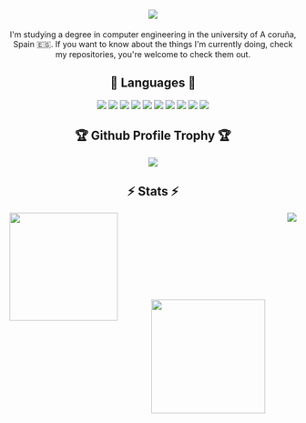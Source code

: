 <h1 align="center">
  <a href="https://git.io/typing-svg">
    <img src="https://readme-typing-svg.herokuapp.com/?lines=Hello,+There!+👋;This+is+Brais+:);Nice+to+meet+you!&size=30&color=F762EA">
  </a>
</h1>

<p align=center>
I'm studying a degree in computer engineering in the university of A coruña, Spain 🇪🇸. If you want to know about the things I'm currently doing, check my repositories, you're welcome to check them out.

<h2 align="center">💬 Languages 💬</h2>

  
<p align=center>
  <img src="https://img.shields.io/badge/-C-000?&logo=C"/>
  <img src="https://img.shields.io/badge/-OCaml-000?&logo=OCaml"/>
  <img src="https://img.shields.io/badge/-Python-000?&logo=Python"/>
  <img src="https://img.shields.io/badge/-Flutter-02569B?logo=Flutter&logoColor=white&style=flat&color=black"/>
  <img src="https://img.shields.io/badge/-Dart-0175C2?&logo=Dart&logoColor=white&color=black"/>
  <img src="https://img.shields.io/badge/-MatLab-02569B?logo=Octave&logoColor=white&style=flat&color=black"/>
  <img src="https://img.shields.io/badge/-Java-000?&logo=CoffeeScript&logoColor=007396"/>
  <img src="https://img.shields.io/badge/-SQL-000?&logo=MySQL"/>
  <img src="https://img.shields.io/badge/-GitHub-181717?style=flat&logo=github&color=black"/>
  <img src="https://img.shields.io/badge/-Git-black?style=flat&logo=git&color=black"" />

<h2 align="center">🏆 Github Profile Trophy 🏆</h2>

<p align=center>
<img  align="center" src="https://github-profile-trophy.vercel.app/?username=braisf03&theme=dracula&row=1&column=7&border=61dafb" />

<h2 align="center">⚡ Stats ⚡</h2>
 
<p align=center>
  <div align=center>
    <a href="https://github.com/denvercoder1/github-readme-streak-stats" title="Go to Source">
      <img height="190px" align="left" src="https://streak-stats.demolab.com/?user=braisf03&theme=dracula&border=61dafb" />
    </a>
    <a href="https://github.com/anuraghazra/github-readme-stats" title="Go to Source">
      <img heigth="150px" align="right" src="https://github-readme-stats.vercel.app/api?username=braisf03&show_icons=true&theme=dracula&border_color=61dafb" />
    </a>
  </div>
  <br><br><br><br><br><br><br><br><br>
  <div align=center>
      <img height=200 align="center" src="https://github-readme-stats.vercel.app/api/top-langs/?username=braisf03&theme=dracula&text_color=ffffff&icon_color=61dafb&bg_color=20232a&langs_count=10&layout=compact&border_color=61dafb" />
    </a>
  </div>


<!--
### 📊 Profile's stats

<img height="200px" src="https://github-readme-stats.vercel.app/api?username=braisf03&show_icons=true&include_all_commits=true&count_private=true&line_height=21&theme=dracula" /> 
<img height=200 align="center" src="https://github-readme-stats.vercel.app/api/top-langs/?username=braisf03&theme=dracula&icon_color=61dafb&bg_color=20232a&langs_count=10&layout=compact&border_color=61dafb&size_weight=0.5&count_weight=0.5" /> <img height="200px" src="https://streak-stats.demolab.com/?user=braisf03&theme=dracula&border=61dafb"/>

**braisf03/braisf03** is a ✨ _special_ ✨ repository because its `README.md` (this file) appears on your GitHub profile.
![braisf03's github stats](https://github-readme-stats.vercel.app/api?username=braisf03&show_icons=true&theme=dracula&hide=stars,issues)
Here are some ideas to get you started:

<p align="left+20">
  <img height="200px" src="https://streak-stats.demolab.com?user=braisf03&theme=dracula&date_format=j%20M%5B%20Y%5D&mode=weekly"/>
</p>

- 🔭 I’m currently working on ...
- 🌱 I’m currently learning ...
- 👯 I’m looking to collaborate on ...
- 🤔 I’m looking for help with ...
- 💬 Ask me about ...
- 📫 How to reach me: ...
- 😄 Pronouns: ...
- ⚡ Fun fact: ...
-->
